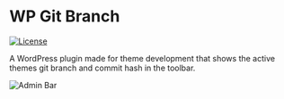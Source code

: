 # WP Git Branch

[![License](https://img.shields.io/badge/license-GPL--2.0%2B-green.svg)](http://www.gnu.org/licenses/gpl-2.0.html)

A WordPress plugin made for theme development that shows the active themes git branch and commit hash in the toolbar.

![Admin Bar](https://cloud.githubusercontent.com/assets/6676674/13900253/223a2a3a-edd8-11e5-95c0-d25995daddd0.png)
